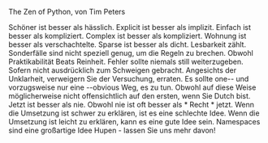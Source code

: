 The Zen of Python, von Tim Peters

Schöner ist besser als hässlich.
Explicit ist besser als implizit.
Einfach ist besser als kompliziert.
Complex ist besser als kompliziert.
Wohnung ist besser als verschachtelte.
Sparse ist besser als dicht.
Lesbarkeit zählt.
Sonderfälle sind nicht speziell genug, um die Regeln zu brechen.
Obwohl Praktikabilität Beats Reinheit.
Fehler sollte niemals still weiterzugeben.
Sofern nicht ausdrücklich zum Schweigen gebracht.
Angesichts der Unklarheit, verweigern Sie der Versuchung, erraten.
Es sollte one-- und vorzugsweise nur eine --obvious Weg, es zu tun.
Obwohl auf diese Weise möglicherweise nicht offensichtlich auf den ersten, wenn Sie Dutch bist.
Jetzt ist besser als nie.
Obwohl nie ist oft besser als * Recht * jetzt.
Wenn die Umsetzung ist schwer zu erklären, ist es eine schlechte Idee.
Wenn die Umsetzung ist leicht zu erklären, kann es eine gute Idee sein.
Namespaces sind eine großartige Idee Hupen - lassen Sie uns mehr davon!
